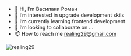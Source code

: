 - 👋 Hi, I’m Василаки Роман
- 👀 I’m interested in upgrade development skils
- 🌱 I’m currently learning frontend development
- 💞️ I’m looking to collaborate on ...
- 📫 How to reach me realing29@gmail.com

<p><img align="left" src="https://github-readme-stats.vercel.app/api/top-langs?username=realing29&show_icons=true&locale=en&layout=compact" alt="realing29" /></p>

<!---
realing29/realing29 is a ✨ special ✨ repository because its `README.md` (this file) appears on your GitHub profile.
You can click the Preview link to take a look at your changes.
--->
